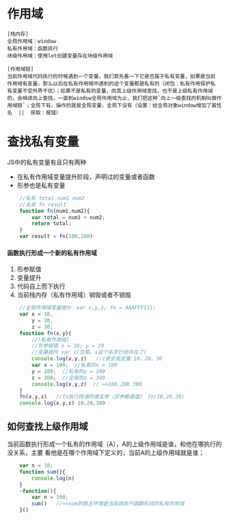 # 作用域

    [栈内存]
    全局作用域：window
    私有作用域：函数执行
    块级作用域：使用let创建变量存在块级作用域
    
    [作用域链]
    当前作用域代码执行的时候遇到一个变量，我们首先看一下它是否属于私有变量，如果是当前
    作用域有变量，那么以后在私有作用域中遇到的这个变量都是私有的（闭包：私有作用保护私
    有变量不受外界干扰）；如果不是私有的变量，向其上级作用域查找，也不是上级私有作用域
    的，会继续向上查找，一直到window全局作用域为止，我们把这种`向上一级查找的机制叫做作
    用域链`；全局下有，操作的就是全局变量，全局下没有（设置：给全局对象window增加了属性
    名  ||  获取：报错）
    
# 查找私有变量

JS中的私有变量有且只有两种
* 在私有作用域变量提升阶段，声明过的变量或者函数
* 形参也是私有变量


```javascript
    //私有 total num1 num2 
    //全局 fn result
    function fn(num1,num2){
        var total = num1 + num2;
        return total;
    }
    var result = fn(100,200)
```

#### 函数执行形成一个新的私有作用域
1. 形参赋值
2. 变量提升
3. 代码自上而下执行
4. 当前栈内存（私有作用域）销毁或者不销毁


```javascript
    //全局作用域变量提升：var x,y,z; fn = AAAFFF111;
    var x = 10,
        y = 20,
        z = 30;
    function fn(x,y){
        //[私有作用域]
        //形参赋值 x = 10; y = 20
        //变量提升 var x(忽略，x这个名字已经存在了)
        console.log(x,y,z)   //z是全局变量 10，20，30
        var x = 100;  //私有的x = 100
        y = 200;  //私有的y = 200
        z = 300;  //全局的z = 300
        console.log(x,y,z)  // =>100.200.300
    }
    fn(x,y,z)   //fn执行传递的是实参（实参都是值） fn(10,20,30)
    console.log(x,y,z) 10,20,300
```

## 如何查找上级作用域

当前函数执行形成一个私有的作用域（A），A的上级作用域是谁，和他在哪执行的没关系，主要
看他是在哪个作用域下定义的，当前A的上级作用域就是谁；

```javascript
    var n = 10;
    function sum(){
        console.log(n)
    }
    ~function(){
        var n = 100;
        sum()   //=>sum的宿主环境是当前自执行函数形成的私有作用域
    }()
```